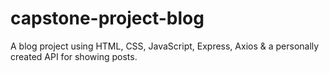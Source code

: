 # capstone-project-blog
A blog project using HTML, CSS, JavaScript, Express, Axios &amp; a personally created API for showing posts.
